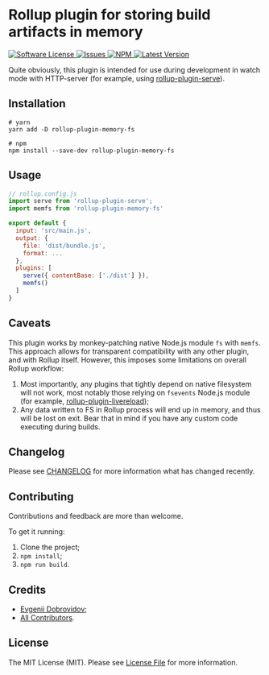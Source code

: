 # Rollup plugin for storing build artifacts in memory

<a href="LICENSE">
  <img src="https://img.shields.io/badge/license-MIT-brightgreen.svg" alt="Software License" />
</a>
<a href="https://github.com/mrnateriver/rollup-plugin-memory-fs/issues">
  <img src="https://img.shields.io/github/issues/mrnateriver/rollup-plugin-memory-fs.svg" alt="Issues" />
</a>
<a href="https://npmjs.org/package/rollup-plugin-memory-fs">
  <img src="https://img.shields.io/npm/v/rollup-plugin-memory-fs.svg?style=flat-squar" alt="NPM" />
</a>
<a href="https://github.com/mrnateriver/rollup-plugin-memory-fs/releases">
  <img src="https://img.shields.io/github/release/mrnateriver/rollup-plugin-memory-fs.svg" alt="Latest Version" />
</a>

Quite obviously, this plugin is intended for use during development in watch mode with HTTP-server (for example, using [rollup-plugin-serve](https://github.com/thgh/rollup-plugin-serve)).

## Installation
```
# yarn
yarn add -D rollup-plugin-memory-fs

# npm
npm install --save-dev rollup-plugin-memory-fs
```

## Usage
```js
// rollup.config.js
import serve from 'rollup-plugin-serve';
import memfs from 'rollup-plugin-memory-fs'

export default {
  input: 'src/main.js',
  output: {
    file: 'dist/bundle.js',
    format: ...
  },
  plugins: [
    serve({ contentBase: ['./dist'] }),
    memfs()
  ]
}
```

## Caveats

This plugin works by monkey-patching native Node.js module `fs` with `memfs`. This approach allows for transparent compatibility with any other plugin, and with Rollup itself. However, this imposes some limitations on overall Rollup workflow:
 1. Most importantly, any plugins that tightly depend on native filesystem will not work, most notably those relying on `fsevents` Node.js module (for example, [rollup-plugin-livereload](https://github.com/thgh/rollup-plugin-livereload));
 2. Any data written to FS in Rollup process will end up in memory, and thus will be lost on exit. Bear that in mind if you have any custom code executing during builds.

## Changelog

Please see [CHANGELOG](CHANGELOG.md) for more information what has changed recently.

## Contributing

Contributions and feedback are more than welcome.

To get it running:
  1. Clone the project;
  2. `npm install`;
  3. `npm run build`.

## Credits

- [Evgenii Dobrovidov](https://github.com/mrnateriver);
- [All Contributors][link-contributors].

## License

The MIT License (MIT). Please see [License File](LICENSE) for more information.

[link-author]: https://github.com/mrnateriver
[link-contributors]: ../../contributors
[rollup-plugin-memory-fs]: https://www.npmjs.com/package/rollup-plugin-memory-fs
